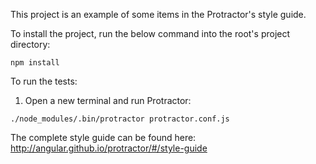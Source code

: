 This project is an example of some items in the Protractor's style guide.

To install the project, run the below command into the root's project directory:

`npm install`

To run the tests:

1. Open a new terminal and run Protractor:

`./node_modules/.bin/protractor protractor.conf.js`

The complete style guide can be found here:
http://angular.github.io/protractor/#/style-guide
